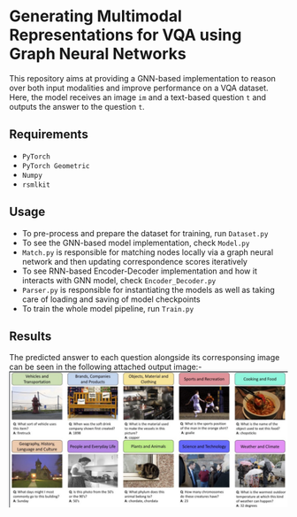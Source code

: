 # Generating Multimodal Representations for VQA using Graph Neural Networks

This repository aims at providing a GNN-based implementation to reason over both input modalities and improve performance on a VQA dataset. Here, the model receives an image `im` and a text-based question `t` and outputs the answer to the question `t`.

## Requirements

- `PyTorch`
- `PyTorch Geometric`
- `Numpy`
- `rsmlkit`

## Usage

- To pre-process and prepare the dataset for training, run `Dataset.py`
- To see the GNN-based model implementation, check `Model.py`
- `Match.py` is responsible for matching nodes locally via a graph neural network and then updating correspondence scores iteratively
- To see RNN-based Encoder-Decoder implementation and how it interacts with GNN model, check `Encoder_Decoder.py`
- `Parser.py` is responsible for instantiating the models as well as taking care of loading and saving of model checkpoints
- To train the whole model pipeline, run `Train.py`

## Results

The predicted answer to each question alongside its corresponsing image can be seen in the following attached output image:-
![alt text](https://github.com/fork123aniket/Graph-Neural-Network-based-Visual-Question-Answering/blob/main/Images/Result.png)
